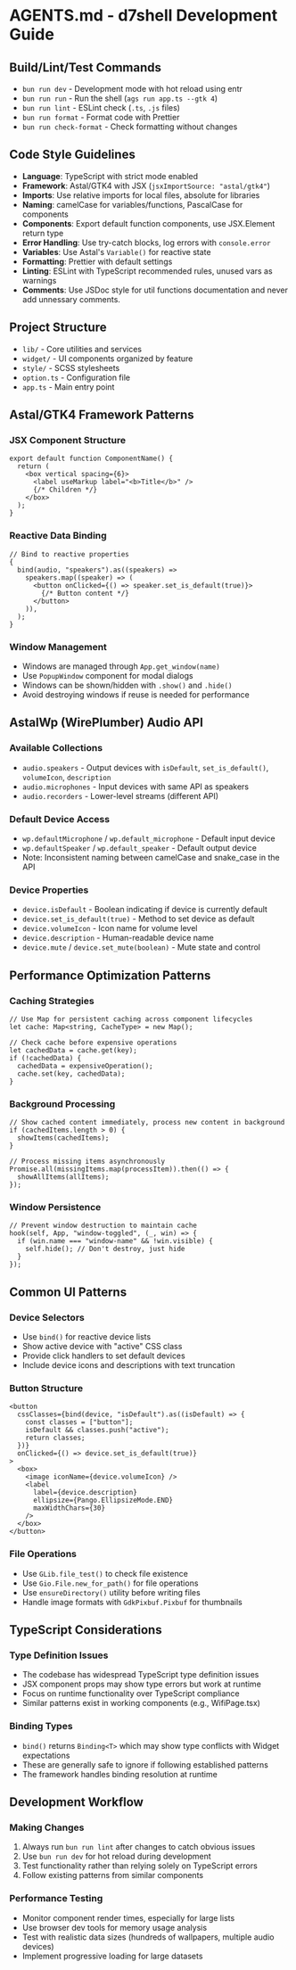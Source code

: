 # AGENTS.md - d7shell Development Guide

## Build/Lint/Test Commands

- `bun run dev` - Development mode with hot reload using entr
- `bun run run` - Run the shell (`ags run app.ts --gtk 4`)
- `bun run lint` - ESLint check (`.ts`, `.js` files)
- `bun run format` - Format code with Prettier
- `bun run check-format` - Check formatting without changes

## Code Style Guidelines

- **Language**: TypeScript with strict mode enabled
- **Framework**: Astal/GTK4 with JSX (`jsxImportSource: "astal/gtk4"`)
- **Imports**: Use relative imports for local files, absolute for libraries
- **Naming**: camelCase for variables/functions, PascalCase for components
- **Components**: Export default function components, use JSX.Element return type
- **Error Handling**: Use try-catch blocks, log errors with `console.error`
- **Variables**: Use Astal's `Variable()` for reactive state
- **Formatting**: Prettier with default settings
- **Linting**: ESLint with TypeScript recommended rules, unused vars as warnings
- **Comments**: Use JSDoc style for util functions documentation and never add unnessary comments.

## Project Structure

- `lib/` - Core utilities and services
- `widget/` - UI components organized by feature
- `style/` - SCSS stylesheets
- `option.ts` - Configuration file
- `app.ts` - Main entry point

## Astal/GTK4 Framework Patterns

### JSX Component Structure

```tsx
export default function ComponentName() {
  return (
    <box vertical spacing={6}>
      <label useMarkup label="<b>Title</b>" />
      {/* Children */}
    </box>
  );
}
```

### Reactive Data Binding

```tsx
// Bind to reactive properties
{
  bind(audio, "speakers").as((speakers) =>
    speakers.map((speaker) => (
      <button onClicked={() => speaker.set_is_default(true)}>
        {/* Button content */}
      </button>
    )),
  );
}
```

### Window Management

- Windows are managed through `App.get_window(name)`
- Use `PopupWindow` component for modal dialogs
- Windows can be shown/hidden with `.show()` and `.hide()`
- Avoid destroying windows if reuse is needed for performance

## AstalWp (WirePlumber) Audio API

### Available Collections

- `audio.speakers` - Output devices with `isDefault`, `set_is_default()`, `volumeIcon`, `description`
- `audio.microphones` - Input devices with same API as speakers
- `audio.recorders` - Lower-level streams (different API)

### Default Device Access

- `wp.defaultMicrophone` / `wp.default_microphone` - Default input device
- `wp.defaultSpeaker` / `wp.default_speaker` - Default output device
- Note: Inconsistent naming between camelCase and snake_case in the API

### Device Properties

- `device.isDefault` - Boolean indicating if device is currently default
- `device.set_is_default(true)` - Method to set device as default
- `device.volumeIcon` - Icon name for volume level
- `device.description` - Human-readable device name
- `device.mute` / `device.set_mute(boolean)` - Mute state and control

## Performance Optimization Patterns

### Caching Strategies

```tsx
// Use Map for persistent caching across component lifecycles
let cache: Map<string, CacheType> = new Map();

// Check cache before expensive operations
let cachedData = cache.get(key);
if (!cachedData) {
  cachedData = expensiveOperation();
  cache.set(key, cachedData);
}
```

### Background Processing

```tsx
// Show cached content immediately, process new content in background
if (cachedItems.length > 0) {
  showItems(cachedItems);
}

// Process missing items asynchronously
Promise.all(missingItems.map(processItem)).then(() => {
  showAllItems(allItems);
});
```

### Window Persistence

```tsx
// Prevent window destruction to maintain cache
hook(self, App, "window-toggled", (_, win) => {
  if (win.name === "window-name" && !win.visible) {
    self.hide(); // Don't destroy, just hide
  }
});
```

## Common UI Patterns

### Device Selectors

- Use `bind()` for reactive device lists
- Show active device with "active" CSS class
- Provide click handlers to set default devices
- Include device icons and descriptions with text truncation

### Button Structure

```tsx
<button
  cssClasses={bind(device, "isDefault").as((isDefault) => {
    const classes = ["button"];
    isDefault && classes.push("active");
    return classes;
  })}
  onClicked={() => device.set_is_default(true)}
>
  <box>
    <image iconName={device.volumeIcon} />
    <label
      label={device.description}
      ellipsize={Pango.EllipsizeMode.END}
      maxWidthChars={30}
    />
  </box>
</button>
```

### File Operations

- Use `GLib.file_test()` to check file existence
- Use `Gio.File.new_for_path()` for file operations
- Use `ensureDirectory()` utility before writing files
- Handle image formats with `GdkPixbuf.Pixbuf` for thumbnails

## TypeScript Considerations

### Type Definition Issues

- The codebase has widespread TypeScript type definition issues
- JSX component props may show type errors but work at runtime
- Focus on runtime functionality over TypeScript compliance
- Similar patterns exist in working components (e.g., WifiPage.tsx)

### Binding Types

- `bind()` returns `Binding<T>` which may show type conflicts with Widget expectations
- These are generally safe to ignore if following established patterns
- The framework handles binding resolution at runtime

## Development Workflow

### Making Changes

1. Always run `bun run lint` after changes to catch obvious issues
2. Use `bun run dev` for hot reload during development
3. Test functionality rather than relying solely on TypeScript errors
4. Follow existing patterns from similar components

### Performance Testing

- Monitor component render times, especially for large lists
- Use browser dev tools for memory usage analysis
- Test with realistic data sizes (hundreds of wallpapers, multiple audio devices)
- Implement progressive loading for large datasets
